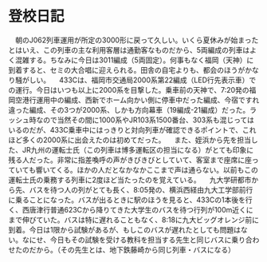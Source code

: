 # 登校日記

<div class="section">　朝のJ062列車運用が所定の3000形に戻って久しい。いくら夏休みが始まったとはいえ、この列車の主な利用客層は通勤客なものだから、5両編成の列車はよく混雑する。ちなみに今日は3011編成（5両固定）。何事もなく福岡（天神）に到着すると、セミの大合唱に迎えられる。田舎の自宅よりも、都会のほうがかなり騒がしい。 　433Cは、福岡市交通局2000系第22編成（LED行先表示車）での運行。今日はいつも以上に2000系を目撃した。乗車前の天神で、7:20発の福岡空港行運用中の編成、西新でホーム向かい側に停車中だった編成、今宿ですれ違った編成、その3つが2000系、しかも方向幕車（19編成-21編成）だった。ラッシュ時なので当然その間に1000系やJR103系1500番台、303系も混じってはいるのだが、433C乗車中にはっきりと対向列車が確認できるポイントで、これほど多くの2000系に出会えたのは初めてだった。 　また、姪浜から先を担当した、JR九州の運転士氏（この列車は博多運転区の担当になる）がとても印象に残る人だった。非常に指差喚呼の声がきびきびとしていて、客室まで座席に座っていても響いてくる。ほかの人だとなかなかここまで声は通らない。以前もこの運転士氏の乗務する列車に2度ほど当たったのを覚えている。 　九大学研都市から先、バスを待つ人の列がとても長く、8:05発の、横浜西経由九大工学部前行に乗ることになった。バスが出るときに駅のほうを見ると、433Cの1本後を行く、西唐津行普通623Cから降りてきた大学生のバスを待つ行列が100m近くにまで伸びていた。バスは特に遅れることもなく、8:18に九大ビッグオレンジ前に到着。今日は1限から試験があるが、もしこのバスが遅れたとしても問題はない。なにせ、今日もその試験を受ける教科を担当する先生と同じバスに乗り合わせたのだから。（その先生とは、地下鉄藤崎から同じ列車・バスになる）</div>